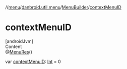 //[menu](../../index.md)/[danbroid.util.menu](../index.md)/[MenuBuilder](index.md)/[contextMenuID](context-menu-i-d.md)



# contextMenuID  
[androidJvm]  
Content  
@[MenuRes](https://developer.android.com/reference/kotlin/androidx/annotation/MenuRes.html)()  
  
var [contextMenuID](context-menu-i-d.md): [Int](https://kotlinlang.org/api/latest/jvm/stdlib/kotlin/-int/index.html) = 0  



